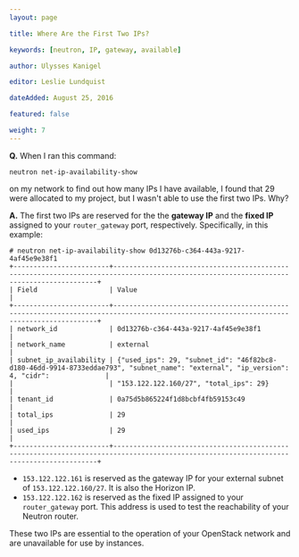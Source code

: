 ```yaml
---
layout: page

title: Where Are the First Two IPs?

keywords: [neutron, IP, gateway, available]

author: Ulysses Kanigel

editor: Leslie Lundquist

dateAdded: August 25, 2016

featured: false

weight: 7
---
```


**Q.** When I ran this command:

`neutron net-ip-availability-show` 

on my network to find out how many IPs I have available, I found that 29 were allocated to my project, but I wasn't able to use the first two IPs. Why?

**A.** The first two IPs are reserved for the the **gateway IP** and the **fixed IP** assigned to your `router_gateway` port, respectively. Specifically, in this example:

```
# neutron net-ip-availability-show 0d13276b-c364-443a-9217-4af45e9e38f1
+------------------------+----------------------------------------------------------------------------------------------------------------------------------------+
| Field                  | Value                                                                                                                                  |
+------------------------+----------------------------------------------------------------------------------------------------------------------------------------+
| network_id             | 0d13276b-c364-443a-9217-4af45e9e38f1                                                                                                   |
| network_name           | external                                                                                                                               |
| subnet_ip_availability | {"used_ips": 29, "subnet_id": "46f82bc8-d180-46dd-9914-8733eddae793", "subnet_name": "external", "ip_version": 4, "cidr":              |
|                        | "153.122.122.160/27", "total_ips": 29}                                                                                                 |
| tenant_id              | 0a75d5b865224f1d8bcbf4fb59153c49                                                                                                       |
| total_ips              | 29                                                                                                                                     |
| used_ips               | 29                                                                                                                                     |
+------------------------+----------------------------------------------------------------------------------------------------------------------------------------+
```

 * `153.122.122.161` is reserved as the gateway IP for your external subnet of `153.122.122.160/27`. It is also the Horizon IP.
 * `153.122.122.162` is reserved as the fixed IP assigned to your `router_gateway` port. This address is used to test the reachability of your Neutron router.
	
	
These two IPs are essential to the operation of your OpenStack network and are unavailable for use by instances.
